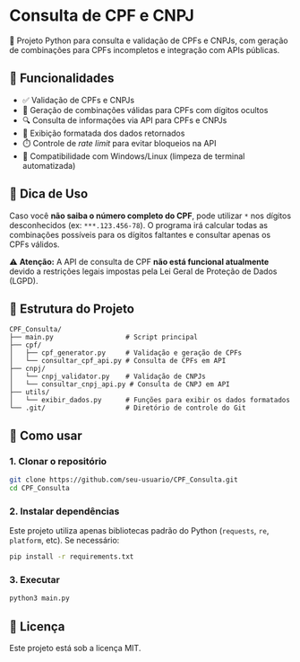 # Consulta de CPF e CNPJ

🚀 Projeto Python para consulta e validação de CPFs e CNPJs, com geração de combinações para CPFs incompletos e integração com APIs públicas.

## 📌 Funcionalidades

- ✅ Validação de CPFs e CNPJs
- 🔄 Geração de combinações válidas para CPFs com dígitos ocultos
- 🔍 Consulta de informações via API para CPFs e CNPJs
- 📄 Exibição formatada dos dados retornados
- ⏱️ Controle de *rate limit* para evitar bloqueios na API
- 🧼 Compatibilidade com Windows/Linux (limpeza de terminal automatizada)

## 🧠 Dica de Uso

Caso você **não saiba o número completo do CPF**, pode utilizar `*` nos dígitos desconhecidos (ex: `***.123.456-78`).
O programa irá calcular todas as combinações possíveis para os dígitos faltantes e consultar apenas os CPFs válidos.

⚠️ **Atenção:** A API de consulta de CPF **não está funcional atualmente** devido a restrições legais impostas pela Lei Geral de Proteção de Dados (LGPD).

## 📁 Estrutura do Projeto

```
CPF_Consulta/
├── main.py                  # Script principal
├── cpf/
│   ├── cpf_generator.py     # Validação e geração de CPFs
│   └── consultar_cpf_api.py # Consulta de CPFs em API
├── cnpj/
│   └── cnpj_validator.py    # Validação de CNPJs
│   └── consultar_cnpj_api.py # Consulta de CNPJ em API
├── utils/
│   └── exibir_dados.py      # Funções para exibir os dados formatados
└── .git/                    # Diretório de controle do Git
```

## 🧪 Como usar

### 1. Clonar o repositório

```bash
git clone https://github.com/seu-usuario/CPF_Consulta.git
cd CPF_Consulta
```

### 2. Instalar dependências

Este projeto utiliza apenas bibliotecas padrão do Python (`requests`, `re`, `platform`, etc). Se necessário:

```bash
pip install -r requirements.txt
```

### 3. Executar

```bash
python3 main.py
```

## 📄 Licença

Este projeto está sob a licença MIT.
